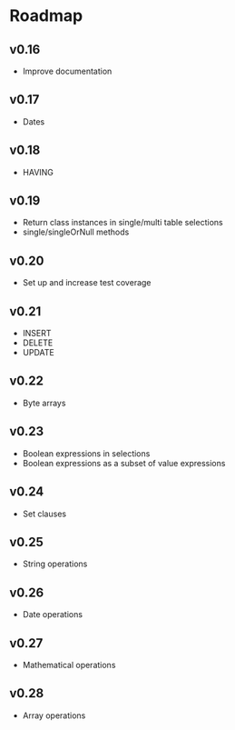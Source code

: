 # Roadmap

## v0.16
- Improve documentation

## v0.17
- Dates

## v0.18
- HAVING

## v0.19
- Return class instances in single/multi table selections
- single/singleOrNull methods

## v0.20
- Set up and increase test coverage

## v0.21
- INSERT
- DELETE
- UPDATE

## v0.22
- Byte arrays

## v0.23
- Boolean expressions in selections
- Boolean expressions as a subset of value expressions

## v0.24
- Set clauses

## v0.25
- String operations

## v0.26
- Date operations

## v0.27
- Mathematical operations

## v0.28
- Array operations